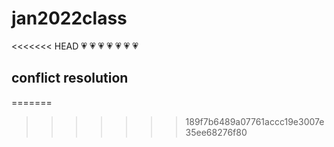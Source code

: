 # jan2022class

<<<<<<< HEAD
💗 💗 💗 💗 💗 💗 💗

## conflict resolution

=======
>>>>>>> 189f7b6489a07761accc19e3007e35ee68276f80
